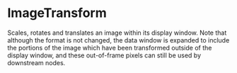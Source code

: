 # ImageTransform

Scales, rotates and translates an image within its display window.
Note that although the format is not changed, the data window is
expanded to include the portions of the image which have been
transformed outside of the display window, and these out-of-frame
pixels can still be used by downstream nodes.

